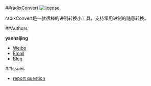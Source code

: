##radixConvert [![license](http://img.shields.io/npm/l/express.svg)](https://github.com/yanhaijing/data.js/blob/master/MIT-LICENSE.txt)

radixConvert是一款很棒的进制转换小工具，支持常用进制的随意转换。

##Authors

**yanhaijing**

- [Weibo](http://weibo.com/yanhaijing1234 "yanhaijing's Weibo")
- [Email](mailto:yanhaijing@yeah.net "yanhaijing's Email")
- [Blog](http://yanhaijing.com "yanhaijing's Blog")

##Issues

- [report question](https://github.com/yanhaijing/radixConvert/issues "report question")